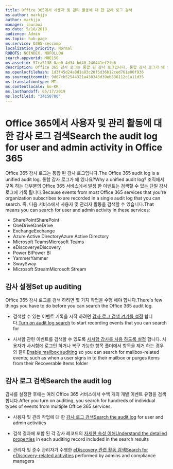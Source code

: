 ```yaml
---
title: Office 365에서 사용자 및 관리 활동에 대 한 감사 로그 검색
ms.author: markjjo
author: markjjo
manager: laurawi
ms.date: 5/18/2018
audience: Admin
ms.topic: hub-page
ms.service: O365-seccomp
localization_priority: Normal
ROBOTS: NOINDEX, NOFOLLOW
search.appverid: MOE150
ms.assetid: 57ca5138-0ae0-4d34-bd40-240441ef2fb6
description: Office 365 감사 로그는 통합 된 감사 로그입니다. 통합 감사 로그가 왜 있나요? 조직에서 구독 하는 대부분의 Office 365 서비스에서 발생 한 이벤트는 검색할 수 있는 단일 감사 로그에 기록 됩니다. 즉, 다음 서비스에서 사용자 및 관리자 활동을 검색할 수 있습니다.
ms.openlocfilehash: 1d3f45d24a8d1a83c20f5d36b12ced761e00f936
ms.sourcegitcommit: 9d67cb52544321a430343d39eb336112c1a11d35
ms.translationtype: MT
ms.contentlocale: ko-KR
ms.lasthandoff: 05/17/2019
ms.locfileid: "34158780"
---
```

# <a name="search-the-audit-log-for-user-and-admin-activity-in-office-365"></a><span data-ttu-id="69c82-106">Office 365에서 사용자 및 관리 활동에 대 한 감사 로그 검색</span><span class="sxs-lookup"><span data-stu-id="69c82-106">Search the audit log for user and admin activity in Office 365</span></span>

<span data-ttu-id="69c82-107">Office 365 감사 로그는 통합 된 감사 로그입니다.</span><span class="sxs-lookup"><span data-stu-id="69c82-107">The Office 365 audit log is a unified audit log.</span></span> <span data-ttu-id="69c82-108">통합 감사 로그가 왜 있나요?</span><span class="sxs-lookup"><span data-stu-id="69c82-108">Why a unified audit log?</span></span> <span data-ttu-id="69c82-109">조직에서 구독 하는 대부분의 Office 365 서비스에서 발생 한 이벤트는 검색할 수 있는 단일 감사 로그에 기록 됩니다.</span><span class="sxs-lookup"><span data-stu-id="69c82-109">Because events from most Office 365 services that you're organization subscribes to are recorded in a single audit log that you can search.</span></span> <span data-ttu-id="69c82-110">즉, 다음 서비스에서 사용자 및 관리자 활동을 검색할 수 있습니다.</span><span class="sxs-lookup"><span data-stu-id="69c82-110">That means you can search for user and admin activity in these services:</span></span> 
  
- <span data-ttu-id="69c82-111">SharePoint</span><span class="sxs-lookup"><span data-stu-id="69c82-111">SharePoint</span></span>
- <span data-ttu-id="69c82-112">OneDrive</span><span class="sxs-lookup"><span data-stu-id="69c82-112">OneDrive</span></span>
- <span data-ttu-id="69c82-113">Exchange</span><span class="sxs-lookup"><span data-stu-id="69c82-113">Exchange</span></span>
- <span data-ttu-id="69c82-114">Azure Active Directory</span><span class="sxs-lookup"><span data-stu-id="69c82-114">Azure Active Directory</span></span>
- <span data-ttu-id="69c82-115">Microsoft Teams</span><span class="sxs-lookup"><span data-stu-id="69c82-115">Microsoft Teams</span></span>
- <span data-ttu-id="69c82-116">eDiscovery</span><span class="sxs-lookup"><span data-stu-id="69c82-116">eDiscovery</span></span>
- <span data-ttu-id="69c82-117">Power BI</span><span class="sxs-lookup"><span data-stu-id="69c82-117">Power BI</span></span>
- <span data-ttu-id="69c82-118">Yammer</span><span class="sxs-lookup"><span data-stu-id="69c82-118">Yammer</span></span>
- <span data-ttu-id="69c82-119">Sway</span><span class="sxs-lookup"><span data-stu-id="69c82-119">Sway</span></span>
- <span data-ttu-id="69c82-120">Microsoft Stream</span><span class="sxs-lookup"><span data-stu-id="69c82-120">Microsoft Stream</span></span>
   
 ## <a name="set-up-auditing"></a><span data-ttu-id="69c82-121">감사 설정</span><span class="sxs-lookup"><span data-stu-id="69c82-121">Set up auditing</span></span>
  
<span data-ttu-id="69c82-122">Office 365 감사 로그를 검색 하려면 몇 가지 작업을 수행 해야 합니다.</span><span class="sxs-lookup"><span data-stu-id="69c82-122">There's few things you have to do before you can search the Office 365 audit log.</span></span>
  
- <span data-ttu-id="69c82-123">검색할 수 있는 이벤트 기록을 시작 하려면 [감사 로그 검색 켜기를 설정](turn-audit-log-search-on-or-off.md) 합니다.</span><span class="sxs-lookup"><span data-stu-id="69c82-123">[Turn on audit log search](turn-audit-log-search-on-or-off.md) to start recording events that you can search for</span></span> 
    
- <span data-ttu-id="69c82-124">사서함 관련 이벤트를 검색할 수 있도록 [사서함 감사를 사용 하도록 설정](enable-mailbox-auditing.md) 합니다. 사용자가 사서함에 로그인 하거나 복구 가능한 항목 폴더에서 항목을 제거 하는 경우와 같이</span><span class="sxs-lookup"><span data-stu-id="69c82-124">[Enable mailbox auditing](enable-mailbox-auditing.md) so you can search for mailbox-related events; such as when a user signs in to their mailbox or purges items from their Recoverable Items folder</span></span> 
    
 ## <a name="search-the-audit-log"></a><span data-ttu-id="69c82-125">감사 로그 검색</span><span class="sxs-lookup"><span data-stu-id="69c82-125">Search the audit log</span></span>
  
<span data-ttu-id="69c82-126">감사를 설정한 후에는 여러 Office 365 서비스에서 수백 개의 개별 이벤트 유형을 검색 합니다.</span><span class="sxs-lookup"><span data-stu-id="69c82-126">After you turn on auditing, you search for hundreds of individual types of events from multiple Office 365 services.</span></span>
  
- <span data-ttu-id="69c82-127">사용자 및 관리 작업에 대 한 [감사 로그 검색](search-the-audit-log-in-security-and-compliance.md)</span><span class="sxs-lookup"><span data-stu-id="69c82-127">[Search the audit log](search-the-audit-log-in-security-and-compliance.md) for user and admin activities</span></span> 
    
- <span data-ttu-id="69c82-128">검색 결과에 포함 된 각 감사 레코드의 [자세한 속성 이해](detailed-properties-in-the-office-365-audit-log.md)</span><span class="sxs-lookup"><span data-stu-id="69c82-128">[Understand the detailed properties](detailed-properties-in-the-office-365-audit-log.md) in each auditing record included in the search results</span></span> 
    
- <span data-ttu-id="69c82-129">관리자 및 준수 관리자가 수행한 [eDiscovery 관련 활동 검색](search-for-ediscovery-activities-in-the-audit-log.md)</span><span class="sxs-lookup"><span data-stu-id="69c82-129">[Search for eDiscovery-related activities](search-for-ediscovery-activities-in-the-audit-log.md) performed by admins and compliance managers</span></span> 
